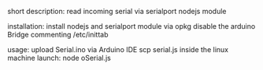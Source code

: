 short description:
read incoming serial via serialport nodejs module

installation:
install nodejs and serialport module via opkg
disable the arduino Bridge commenting /etc/inittab

usage:
upload Serial.ino via Arduino IDE
scp serial.js inside the linux machine
launch:
    node oSerial.js